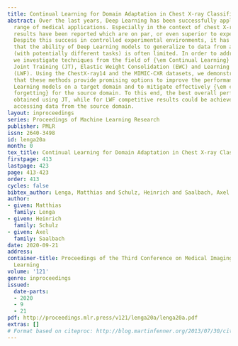 ```yaml
---
title: Continual Learning for Domain Adaptation in Chest X-ray Classification
abstract: Over the last years, Deep Learning has been successfully applied to a broad
  range of medical applications. Especially in the context of chest X-ray classification,
  results have been reported which are on par, or even superior to experienced radiologists.
  Despite this success in controlled experimental environments, it has been noted
  that the ability of Deep Learning models to generalize to data from a new domain
  (with potentially different tasks) is often limited. In order to address this challenge,
  we investigate techniques from the field of {\em Continual Learning} (CL) including
  Joint Training (JT), Elastic Weight Consolidation (EWC) and Learning Without Forgetting
  (LWF). Using the ChestX-ray14 and the MIMIC-CXR datasets, we demonstrate empirically
  that these methods provide promising options to improve the performance of Deep
  Learning models on a target domain and to mitigate effectively {\em catastrophic
  forgetting} for the source domain. To this end, the best overall performance was
  obtained using JT, while for LWF competitive results could be achieved - even without
  accessing data from the source domain.
layout: inproceedings
series: Proceedings of Machine Learning Research
publisher: PMLR
issn: 2640-3498
id: lenga20a
month: 0
tex_title: Continual Learning for Domain Adaptation in Chest X-ray Classification
firstpage: 413
lastpage: 423
page: 413-423
order: 413
cycles: false
bibtex_author: Lenga, Matthias and Schulz, Heinrich and Saalbach, Axel
author:
- given: Matthias
  family: Lenga
- given: Heinrich
  family: Schulz
- given: Axel
  family: Saalbach
date: 2020-09-21
address: 
container-title: Proceedings of the Third Conference on Medical Imaging with Deep
  Learning
volume: '121'
genre: inproceedings
issued:
  date-parts:
  - 2020
  - 9
  - 21
pdf: http://proceedings.mlr.press/v121/lenga20a/lenga20a.pdf
extras: []
# Format based on citeproc: http://blog.martinfenner.org/2013/07/30/citeproc-yaml-for-bibliographies/
---
```

